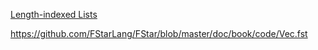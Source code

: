 
[Length-indexed Lists](https://fstar-lang.org/tutorial/book/part2/part2_vectors.html)

https://github.com/FStarLang/FStar/blob/master/doc/book/code/Vec.fst